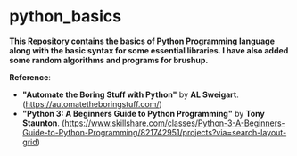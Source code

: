 # python_basics
**This Repository contains the basics of Python Programming language along with the basic syntax for some essential libraries. I have also added some random algorithms and programs for brushup.**

**Reference**: 
- **"Automate the Boring Stuff with Python"** by **AL Sweigart**. (https://automatetheboringstuff.com/)
- **"Python 3: A Beginners Guide to Python Programming"** by **Tony Staunton**. (https://www.skillshare.com/classes/Python-3-A-Beginners-Guide-to-Python-Programming/821742951/projects?via=search-layout-grid)
